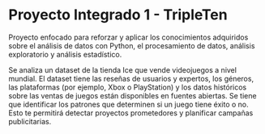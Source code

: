 # Proyecto Integrado 1 - TripleTen 

Proyecto enfocado para reforzar y aplicar los conocimientos adquiridos sobre el análisis de datos con Python, el procesamiento de datos, análisis exploratorio y análisis estadístico.  

Se analiza un dataset de la tienda Ice que vende videojuegos a nivel mundial. El dataset tiene las reseñas de usuarios y expertos, los géneros, las plataformas (por ejemplo, Xbox o PlayStation) y los datos históricos sobre las ventas de juegos están disponibles en fuentes abiertas. Se tiene que identificar los patrones que determinen si un juego tiene éxito o no. Esto te permitirá detectar proyectos prometedores y planificar campañas publicitarias.  

